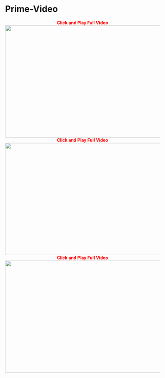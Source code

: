 # Prime-Video
<div style="text-align: center;">
<span style="color: red;"><strong>Click and Play Full Video</strong></span></div>
<div style="text-align: center;">
<span style="color: red;"><strong><a href="https://moonnytess.co.in/activist-investors-is-good-thing-or-bad-thing-2/?utm_source=Social&amp;utm_medium=vikks" title="Click Play Full Video"><img alt="" height="365" src="https://i.imgur.com/rA3qc6P.jpg" width="650" /></a></strong></span></div>
<div style="text-align: center;">
<span style="color: red;"><strong style="background-color: white; font-family: Roboto, sans-serif; font-size: 15px;">Click and Play Full Video</strong></span></div>
<div style="text-align: center;">
<span style="color: red;"><strong><a href="https://moonnytess.co.in/activist-investors-is-good-thing-or-bad-thing-2/?utm_source=Social&amp;utm_medium=vikks" title="Click And Play Full Video"><img alt="" height="365" src="https://i.imgur.com/zo83UtY.jpg" width="650" /></a></strong></span></div>
<div style="text-align: center;">
<span style="color: red;"><strong style="background-color: white; font-family: Roboto, sans-serif; font-size: 15px;">Click and Play Full Video</strong></span></div>
<div style="text-align: center;">
<span style="color: red;"><strong><a href="https://moonnytess.co.in/activist-investors-is-good-thing-or-bad-thing-2/?utm_source=Social&amp;utm_medium=vikks" title="Click And Play Full Video"><img alt="" height="365" src="https://i.imgur.com/g1DHE3x.jpg" width="650" /></a></strong></span></div>

